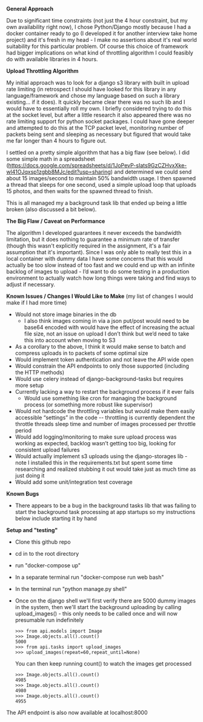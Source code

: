 **General Approach**

Due to significant time constraints (not just the 4 hour constraint, but my own availability right now), I chose Python/Django mostly because I had a docker container ready to go (I developed it for another interview take home project) and it's fresh in my head - I make no assertions about it's real world suitability for this particular problem. Of course this choice of framework had bigger implications on what kind of throttling algorithm I could feasibly do with available libraries in 4 hours.

**Upload Throttling Algorithm**

My initial approach was to look for a django s3 library with built in upload rate limiting (in retrospect I should have looked for this library in any language/framework and chose my language based on such a library existing... if it does). It quickly became clear there was no such lib and I would have to essentially roll my own. I briefly considered trying to do this at the socket level, but after a little research it also appeared there was no rate limiting support for python socket packages. I could have gone deeper and attempted to do this at the TCP packet level, monitoring number of packets being sent and sleeping as necessary but figured that would take me far longer than 4 hours to figure out.

I settled on a pretty simple algorithm that has a big flaw (see below). I did some simple math in a spreadsheet (https://docs.google.com/spreadsheets/d/1JoPevP-sIats9GzCZHvxXke-wl41OJqxsp1zgbb8MJc/edit?usp=sharing) and determined we could send about 15 images/second to maintain 50% bandwidth usage. I then spawned a thread that sleeps for one second, used a simple upload loop that uploads 15 photos, and then waits for the spawned thread to finish. 

This is all managed my a background task lib that ended up being a little broken (also discussed a bit below).

**The Big Flaw / Caveat on Performance**

The algorithm I developed guarantees it never exceeds the bandwidth limitation, but it does nothing to guarantee a minimum rate of transfer (though this wasn't explicitly required in the assignment, it's a fair assumption that it's important). Since I was only able to really test this in a local container with dummy data I have some concerns that this would actually be too slow instead of too fast and we could end up with an infinite backlog of images to upload - I’d want to do some testing in a production environment to actually watch how long things were taking and find ways to adjust if necessary.

**Known Issues / Changes I Would Like to Make** 
(my list of changes I would make if I had more time)

- Would not store image binaries in the db
  - I also think images coming in via a json put/post would need to be base64 encoded with would have the effect of increasing the actual file size, not an issue on upload I don’t think but we’d need to take this into account when moving to S3
- As a corollary to the above, I think it would make sense to batch and compress uploads in to packets of some optimal size
- Would implement token authentication and not leave the API wide open
- Would constrain the API endpoints to only those supported (including the HTTP methods)
- Would use celery instead of django-background-tasks but requires more setup
- Currently lacking a way to restart the background process if it ever fails
  - Would use something like cron for managing the background process (or something more robust like supervisor)
- Would not hardcode the throttling variables but would make them easily accessible “settings” in the code -- throttling is currently dependent the throttle threads sleep time and number of images processed per throttle period
- Would add logging/monitoring to make sure upload process was working as expected, backlog wasn’t getting too big, looking for consistent upload failures
- Would actually implement s3 uploads using the django-storages lib - note I installed this in the requirements.txt but spent some time researching and realized stubbing it out would take just as much time as just doing it
- Would add some unit/integration test coverage

**Known Bugs**

- There appears to be a bug in the background tasks lib that was failing to start the background task processing at app startups so my instructions below include starting it by hand

**Setup and "testing"**

- Clone this github repo

- cd in to the root directory 

- run "docker-compose up"

- In a separate terminal run "docker-compose run web bash"

- In the terminal run "python manage.py shell"

- Once on the django shell we'll first verify there are 5000 dummy images in the system, then we'll start the background uploading by calling upload_images() - this only needs to be called once and will now presumable run indefinitely 

  ```
  >>> from api.models import Image
  >>> Image.objects.all().count()
  5000
  >>> from api.tasks import upload_images
  >>> upload_images(repeat=60,repeat_until=None)
  ```
  
  You can then keep running count() to watch the images get processed
  
  ```
  >>> Image.objects.all().count()
  4985
  >>> Image.objects.all().count()
  4980
  >>> Image.objects.all().count()
  4955
  ```
  
  

The API endpoint is also now available at localhost:8000